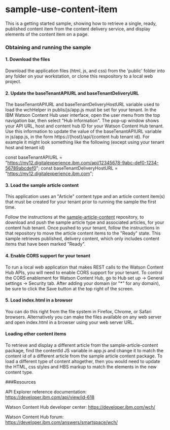 # sample-use-content-item

This is a getting started sample, showing how to retrieve a single, ready, published content item from the content delivery service, and display elements of the content item on a page.

### Obtaining and running the sample

#### 1. Download the files

Download the application files (html, js, and css) from the 'public' folder into any folder on your workstation, or clone this respository to a local web project.

#### 2. Update the baseTenantAPIURL and baseTenantDeliveryURL

The baseTenantAPIURL and baseTenantDeliveryHostURL variable used to load the wchHelper in publis/js/app.js must be set for your tenant. In the IBM Watson Content Hub user interface, open the user menu from the top navigation bar, then select "Hub information". The pop-up window shows your API URL, host and content hub ID for your Watson Content Hub tenant. Use this information to update the value of the baseTenantAPIURL variable in js/app.js, in the form https://{host}/api/{content hub tenant id}. For example it might look something like the following (except using your tenant host and tenant id)

const baseTenantAPIURL = "https://my12.digitalexperience.ibm.com/api/12345678-9abc-def0-1234-56789abcdef0";
const baseTenantDeliveryHostURL = "https://my12.digitalexperience.ibm.com";

#### 3. Load the sample article content

This application uses an "Article" content type and an article content item(s) that must be created for your tenant prior to running the sample the first time.

Follow the instructions at the [sample-article-content](https://github.com/ibm-wch/sample-article-content) repository, to download and push the sample article type and associated articles, for your content hub tenant.  Once pushed to your tenant, follow the instructions in that repository to move the article content items to the "Ready" state.   This sample retrieves published, delivery content, which only includes content items that have been marked "Ready".

#### 4. Enable CORS support for your tenant

To run a local web application that makes REST calls to the Watson Content Hub APIs, you will need to enable CORS support for your tenant. To control the CORS enablement for Watson Content Hub, go to Hub set up -> General settings -> Security tab. After adding your domain (or "*" for any domain), be sure to click the Save button at the top right of the screen.

#### 5. Load index.html in a browser

You can do this right from the file system in Firefox, Chrome, or Safari browsers. Alternatively you can make the files available on any web server and open index.html in a browser using your web server URL.

#### Loading other content items

To retrieve and display a different article from the sample-article-content package, find the contentId JS variable in app.js and change it to match the content id of a different article from the sample article content package.   To load a different type of content altogether, then you would need to update the HTML, css styles and HBS markup to match the elements in the new content type.

###Resources

API Explorer reference documentation: https://developer.ibm.com/api/view/id-618

Watson Content Hub developer center: https://developer.ibm.com/wch/

Watson Content Hub forum: https://developer.ibm.com/answers/smartspace/wch/
